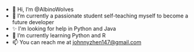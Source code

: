 - 👋 Hi, I’m @AlbinoWolves
- 👀 I’m currently a passionate student self-teaching myself to become a future developer
- ✨ I'm looking for help in Python and Java
- 🌱 I’m currently learning Python and R
- 📫 You can reach me at johnnyzhen147@gmail.com

<!---
AlbinoWolves/AlbinoWolves is a ✨ special ✨ repository because its `README.md` (this file) appears on your GitHub profile.
You can click the Preview link to take a look at your changes.
--->
